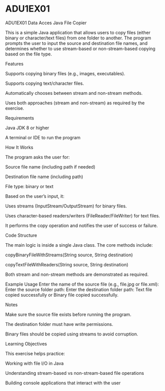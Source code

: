 # ADU1EX01
ADU1EX01 Data Acces
Java File Copier

This is a simple Java application that allows users to copy files (either binary or character/text files) from one folder to another. The program prompts the user to input the source and destination file names, and determines whether to use stream-based or non-stream-based copying based on the file type.

Features

Supports copying binary files (e.g., images, executables).

Supports copying text/character files.

Automatically chooses between stream and non-stream methods.

Uses both approaches (stream and non-stream) as required by the exercise.

Requirements

Java JDK 8 or higher

A terminal or IDE to run the program

How It Works

The program asks the user for:

Source file name (including path if needed)

Destination file name (including path)

File type: binary or text

Based on the user’s input, it:

Uses streams (InputStream/OutputStream) for binary files.

Uses character-based readers/writers (FileReader/FileWriter) for text files.

It performs the copy operation and notifies the user of success or failure.

Code Structure

The main logic is inside a single Java class. The core methods include:

copyBinaryFileWithStreams(String source, String destination)

copyTextFileWithReaders(String source, String destination)

Both stream and non-stream methods are demonstrated as required.

Example Usage
Enter the name of the source file (e.g., file.jpg or file.xml):
Enter the source folder path:
Enter the destination folder path:
Text file copied successfully or Binary file copied successfully.

Notes

Make sure the source file exists before running the program.

The destination folder must have write permissions.

Binary files should be copied using streams to avoid corruption.

Learning Objectives

This exercise helps practice:

Working with file I/O in Java

Understanding stream-based vs non-stream-based file operations

Building console applications that interact with the user
